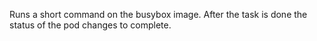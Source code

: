 Runs a short command on the busybox image.
After the task is done the status of the pod changes to complete.
